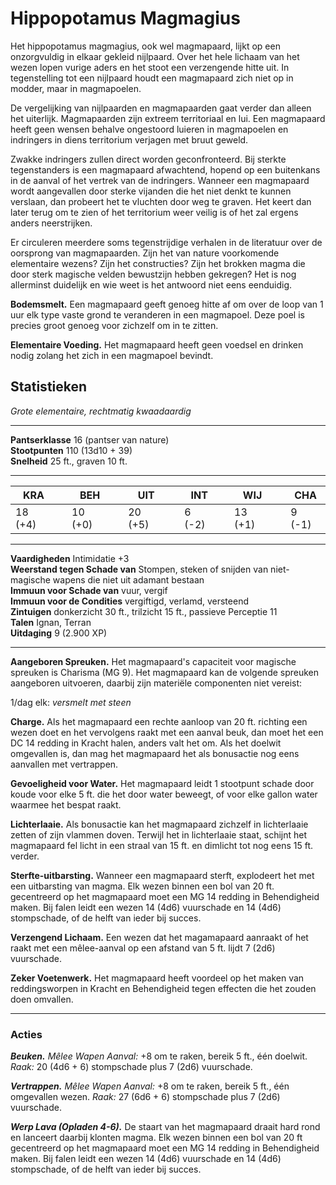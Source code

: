 # Hippopotamus Magmagius

Het hippopotamus magmagius, ook wel magmapaard, lijkt op een onzorgvuldig in elkaar gekleid nijlpaard.
Over het hele lichaam van het wezen lopen vurige aders en het stoot een verzengende hitte uit.
In tegenstelling tot een nijlpaard houdt een magmapaard zich niet op in modder, maar in magmapoelen.

De vergelijking van nijlpaarden en magmapaarden gaat verder dan alleen het uiterlijk.
Magmapaarden zijn extreem territoriaal en lui.
Een magmapaard heeft geen wensen behalve ongestoord luieren in magmapoelen
en indringers in diens territorium verjagen met bruut geweld.

Zwakke indringers zullen direct worden geconfronteerd.
Bij sterkte tegenstanders is een magmapaard afwachtend,
hopend op een buitenkans in de aanval of het vertrek van de indringers.
Wanneer een magmapaard wordt aangevallen door sterke vijanden die het niet denkt te kunnen verslaan,
dan probeert het te vluchten door weg te graven.
Het keert dan later terug om te zien of het territorium weer veilig is of het zal ergens anders neerstrijken.

Er circuleren meerdere soms tegenstrijdige verhalen in de literatuur over de oorsprong van magmapaarden.
Zijn het van nature voorkomende elementaire wezens?
Zijn het constructies?
Zijn het brokken magma die door sterk magische velden bewustzijn hebben gekregen?
Het is nog allerminst duidelijk en wie weet is het antwoord niet eens eenduidig.

**Bodemsmelt.**
Een magmapaard geeft genoeg hitte af om over de loop van 1 uur elk type vaste grond te veranderen in een magmapoel.
Deze poel is precies groot genoeg voor zichzelf om in te zitten.

**Elementaire Voeding.**
Het magmapaard heeft geen voedsel en drinken nodig zolang het zich in een magmapoel bevindt.

## Statistieken

_Grote elementaire,_
_rechtmatig kwaadaardig_

---

**Pantserklasse**
16 (pantser van nature)  
**Stootpunten**
110 (13d10 + 39)  
**Snelheid**
25 ft., graven 10 ft.

---

KRA     |   | BEH     |   | UIT     |   | INT    |   | WIJ     |   | CHA
--------|---|---------|---|---------|---|--------|---|---------|---|-------
18 (+4) |   | 10 (+0) |   | 20 (+5) |   | 6 (-2) |   | 13 (+1) |   | 9 (-1)

---

**Vaardigheden**
Intimidatie +3  
**Weerstand tegen Schade van**
Stompen, steken of snijden van niet-magische wapens die niet uit adamant bestaan  
**Immuun voor Schade van**
vuur, vergif  
**Immuun voor de Condities**
vergiftigd, verlamd, versteend  
**Zintuigen**
donkerzicht 30 ft., trilzicht 15 ft., passieve Perceptie 11  
**Talen**
Ignan, Terran  
**Uitdaging**
9 (2.900 XP)

---

**Aangeboren Spreuken.**
Het magmapaard's capaciteit voor magische spreuken is Charisma (MG 9).
Het magmapaard kan de volgende spreuken aangeboren uitvoeren,
daarbij zijn materiële componenten niet vereist:

1/dag elk: _versmelt met steen_

**Charge.**
Als het magmapaard een rechte aanloop van 20 ft. richting een wezen doet en
het vervolgens raakt met een aanval beuk,
dan moet het een DC 14 redding in Kracht halen,
anders valt het om.
Als het doelwit omgevallen is,
dan mag het magmapaard het als bonusactie nog eens aanvallen met vertrappen.

**Gevoeligheid voor Water.**
Het magmapaard leidt 1 stootpunt schade door koude
voor elke 5 ft. die het door water beweegt,
of voor elke gallon water waarmee het bespat raakt.

**Lichterlaaie.**
Als bonusactie kan het magmapaard zichzelf in lichterlaaie zetten of zijn vlammen doven.
Terwijl het in lichterlaaie staat,
schijnt het magmapaard fel licht in een straal van 15 ft. en dimlicht tot nog eens 15 ft. verder.

**Sterfte-uitbarsting.**
Wanneer een magmapaard sterft, explodeert het met een uitbarsting van magma.
Elk wezen binnen een bol van 20 ft. gecentreerd op het magmapaard moet een MG 14 redding in Behendigheid maken.
Bij falen leidt een wezen 14 (4d6) vuurschade en 14 (4d6) stompschade,
of de helft van ieder bij succes.

**Verzengend Lichaam.**
Een wezen dat het magamapaard aanraakt
of het raakt met een mêlee-aanval op een afstand van 5 ft.
lijdt 7 (2d6) vuurschade.

**Zeker Voetenwerk.**
Het magmapaard heeft voordeel op het maken van reddingsworpen in Kracht en Behendigheid tegen effecten
die het zouden doen omvallen.

---

### Acties

**_Beuken._**
_Mêlee Wapen Aanval:_
+8 om te raken, bereik 5 ft., één doelwit.
_Raak:_
20 (4d6 + 6) stompschade plus 7 (2d6) vuurschade.

**_Vertrappen._**
_Mêlee Wapen Aanval:_
+8 om te raken, bereik 5 ft., één omgevallen wezen.
_Raak:_
27 (6d6 + 6) stompschade plus 7 (2d6) vuurschade.

**_Werp Lava (Opladen 4-6)._**
De staart van het magmapaard draait hard rond en lanceert daarbij klonten magma.
Elk wezen binnen een bol van 20 ft gecentreerd op het magmapaard moet een MG 14 redding in Behendigheid maken.
Bij falen leidt een wezen 14 (4d6) vuurschade en 14 (4d6) stompschade,
of de helft van ieder bij succes.
